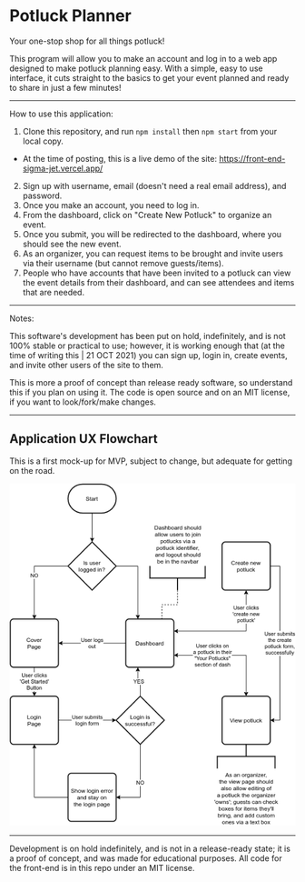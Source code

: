 # Potluck Planner

Your one-stop shop for all things potluck!

This program will allow you to make an account and log in to a web app designed to make potluck planning easy. With a simple, easy to use interface, it cuts straight to the basics to get your event planned and ready to share in just a few minutes!

---

How to use this application:

1. Clone this repository, and run `npm install` then `npm start` from your local copy.
  - At the time of posting, this is a live demo of the site: https://front-end-sigma-jet.vercel.app/
2. Sign up with username, email (doesn't need a real email address), and password.
3. Once you make an account, you need to log in.
4. From the dashboard, click on "Create New Potluck" to organize an event.
5. Once you submit, you will be redirected to the dashboard, where you should see the new event.
6. As an organizer, you can request items to be brought and invite users via their username (but cannot remove guests/items).
7. People who have accounts that have been invited to a potluck can view the event details from their dashboard, and can see attendees and items that are needed.

---

Notes:

This software's development has been put on hold, indefinitely, and is not 100% stable or practical to use; however, it is working enough that (at the time of writing this | 21 OCT 2021) you can sign up, login in, create events, and invite other users of the site to them.

This is more a proof of concept than release ready software, so understand this if you plan on using it. The code is open source and on an MIT license, if you want to look/fork/make changes.

---

## Application UX Flowchart

This is a first mock-up for MVP, subject to change, but adequate for getting on the road.

![planner-ux-flowchart](https://raw.githubusercontent.com/Build-Week-Potluck-Planner-ft-4/front-end/main/src/references/potluck-planner-state-flowchart.drawio.png)

---

Development is on hold indefinitely, and is not in a release-ready state; it is a proof of concept, and was made for educational purposes. All code for the front-end is in this repo under an MIT license.
